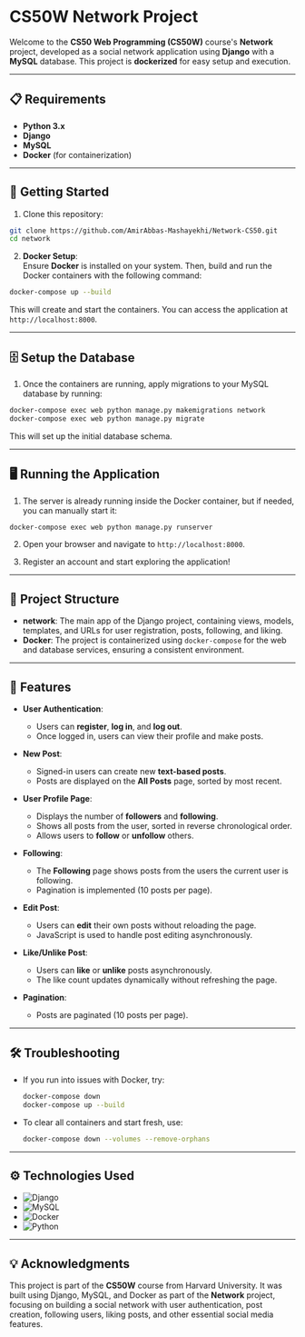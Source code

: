 # CS50W Network Project

Welcome to the **CS50 Web Programming (CS50W)** course's **Network** project, developed as a social network application using **Django** with a **MySQL** database. This project is **dockerized** for easy setup and execution.

---

## 📋 Requirements

- **Python 3.x**
- **Django**
- **MySQL**
- **Docker** (for containerization)

---

## 🚀 Getting Started

1. Clone this repository:

```bash
git clone https://github.com/AmirAbbas-Mashayekhi/Network-CS50.git
cd network
```

2. **Docker Setup**:  
   Ensure **Docker** is installed on your system. Then, build and run the Docker containers with the following command:

```bash
docker-compose up --build
```

This will create and start the containers. You can access the application at `http://localhost:8000`.

---

## 🗄️ Setup the Database

1. Once the containers are running, apply migrations to your MySQL database by running:

```bash
docker-compose exec web python manage.py makemigrations network
docker-compose exec web python manage.py migrate
```

This will set up the initial database schema.

---

## 🖥️ Running the Application

1. The server is already running inside the Docker container, but if needed, you can manually start it:

```bash
docker-compose exec web python manage.py runserver
```

2. Open your browser and navigate to `http://localhost:8000`.

3. Register an account and start exploring the application!

---

## 📂 Project Structure

- **network**: The main app of the Django project, containing views, models, templates, and URLs for user registration, posts, following, and liking.
- **Docker**: The project is containerized using `docker-compose` for the web and database services, ensuring a consistent environment.

---

## 🌟 Features

- **User Authentication**:

  - Users can **register**, **log in**, and **log out**.
  - Once logged in, users can view their profile and make posts.

- **New Post**:

  - Signed-in users can create new **text-based posts**.
  - Posts are displayed on the **All Posts** page, sorted by most recent.

- **User Profile Page**:

  - Displays the number of **followers** and **following**.
  - Shows all posts from the user, sorted in reverse chronological order.
  - Allows users to **follow** or **unfollow** others.

- **Following**:

  - The **Following** page shows posts from the users the current user is following.
  - Pagination is implemented (10 posts per page).

- **Edit Post**:

  - Users can **edit** their own posts without reloading the page.
  - JavaScript is used to handle post editing asynchronously.

- **Like/Unlike Post**:

  - Users can **like** or **unlike** posts asynchronously.
  - The like count updates dynamically without refreshing the page.

- **Pagination**:
  - Posts are paginated (10 posts per page).

---

## 🛠️ Troubleshooting

- If you run into issues with Docker, try:

  ```bash
  docker-compose down
  docker-compose up --build
  ```

- To clear all containers and start fresh, use:

  ```bash
  docker-compose down --volumes --remove-orphans
  ```

---

## ⚙️ Technologies Used

- ![Django](https://img.shields.io/badge/Django-5.1.3-brightgreen)
- ![MySQL](https://img.shields.io/badge/MySQL-8.0-blue)
- ![Docker](https://img.shields.io/badge/Docker-27.3-blueviolet)
- ![Python](https://img.shields.io/badge/Python-3.10-blue)

---

## 💡 Acknowledgments

This project is part of the **CS50W** course from Harvard University. It was built using Django, MySQL, and Docker as part of the **Network** project, focusing on building a social network with user authentication, post creation, following users, liking posts, and other essential social media features.
